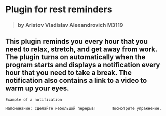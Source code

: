 # Plugin for rest reminders 
>###  by Aristov Vladislav Alexandrovich M3119
 ## This plugin reminds you every hour that you need to relax, stretch, and get away from work. The plugin turns on automatically when the program starts and displays a notification every hour that you need to take a break. The notification also contains a link to a video to warm up your eyes.
 `Example of a notification`
```py
Напоминание: сделайте небольшой перерыв!       Посмотрите упражнение.
```



